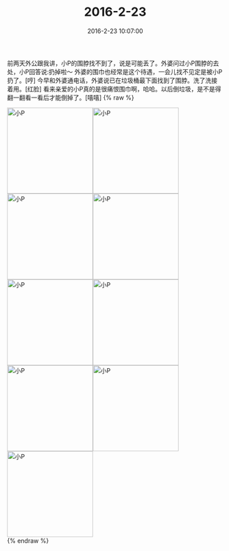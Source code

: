 ﻿---
title: 2016-2-23
date: 2016-2-23 10:07:00
tags:
categories: 妈妈
---
前两天外公跟我讲，小P的围脖找不到了，说是可能丢了。外婆问过小P围脖的去处，小P回答说:扔掉啦～
外婆的围巾也经常是这个待遇，一会儿找不见定是被小P扔了。[哼]
今早和外婆通电话，外婆说已在垃圾桶最下面找到了围脖。洗了洗接着用。[红脸]
看来亲爱的小P真的是很痛恨围巾啊，哈哈。以后倒垃圾，是不是得翻一翻看一看后才能倒掉了。[嘻嘻]
{% raw %}
<div style="width:500 px">
<div style="float:left; width:100 px"><img src="/images/微信图片_20171012132541.jpg" width="200" alt="小P"></div>
<div style="float:left; width:100 px"><img src="/images/微信图片_20171012132549.jpg" width="200" alt="小P"></div>
<div style="float:left; width:100 px"><img src="/images/微信图片_20171012132558.jpg" width="200" alt="小P"></div>
<div style="float:left; width:100 px"><img src="/images/微信图片_20171012132606.jpg" width="200" alt="小P"></div>
<div style="float:left; width:100 px"><img src="/images/微信图片_20171012132613.jpg" width="200" alt="小P"></div>
<div style="float:left; width:100 px"><img src="/images/微信图片_20171012132621.jpg" width="200" alt="小P"></div>
<div style="float:left; width:100 px"><img src="/images/微信图片_20171012132629.jpg" width="200" alt="小P"></div>
<div style="float:left; width:100 px"><img src="/images/微信图片_20171012132636.jpg" width="200" alt="小P"></div>
<div style="float:left; width:100 px"><img src="/images/微信图片_20171012132645.jpg" width="200" alt="小P"></div>
<div style="clear:both"></div>
</div>
{% endraw %}